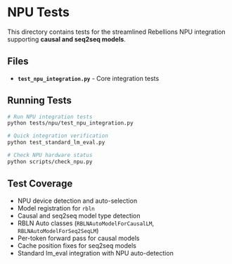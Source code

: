 # NPU Tests

This directory contains tests for the streamlined Rebellions NPU integration supporting **causal and seq2seq models**.

## Files

- **`test_npu_integration.py`** - Core integration tests

## Running Tests

```bash
# Run NPU integration tests
python tests/npu/test_npu_integration.py

# Quick integration verification
python test_standard_lm_eval.py

# Check NPU hardware status
python scripts/check_npu.py
```

## Test Coverage

- NPU device detection and auto-selection
- Model registration for `rbln`
- Causal and seq2seq model type detection
- RBLN Auto classes (`RBLNAutoModelForCausalLM`, `RBLNAutoModelForSeq2SeqLM`)
- Per-token forward pass for causal models
- Cache position fixes for seq2seq models
- Standard lm_eval integration with NPU auto-detection
